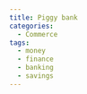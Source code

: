 ```yaml
---
title: Piggy bank
categories:
  - Commerce
tags:
  - money
  - finance
  - banking
  - savings
---
```

